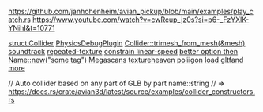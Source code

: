 https://github.com/janhohenheim/avian_pickup/blob/main/examples/play_catch.rs
https://www.youtube.com/watch?v=cwRcup_jz0s?si=p6-_FzYXlK-YNihI&t=10771

[struct.Collider](https://idanarye.github.io/bevy-tnua/avian3d/collision/collider/struct.Collider.html)
[PhysicsDebugPlugin](https://idanarye.github.io/bevy-tnua/avian3d/debug_render/struct.PhysicsDebugPlugin.html)
[Collider::trimesh_from_mesh(&mesh)](https://joonaa.dev/blog/06/avian-0-1)
[soundtrack](https://github.com/bevyengine/bevy/blob/v0.15.0/examples/audio/soundtrack.rs)
[repeated-texture](https://bevyengine.org/examples/assets/repeated-texture/)
[constrain linear-speed](https://chatgpt.com/c/676a596e-4fd4-8000-9c52-8e4661d5dc76)
[better option then Name::new("some tag")](https://chatgpt.com/c/6773dcd8-1cd4-8000-bd81-a2e2507b9f5f)
[Megascans](https://quixel.com/megascans)
[textureheaven](https://polyhaven.com/)
[poliigon](https://www.poliigon.com/)
[load gltfand more](https://bevyengine.org/examples/3d-rendering/load-gltf/)

// Auto collider based on any part of GLB by part name::string
//   => https://docs.rs/crate/avian3d/latest/source/examples/collider_constructors.rs
